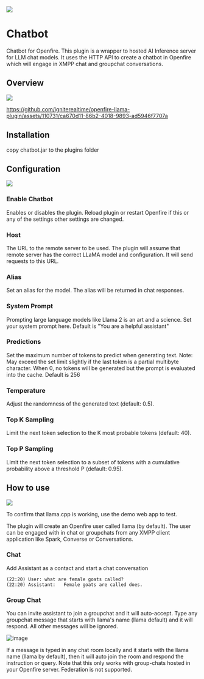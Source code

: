 <img src=https://igniterealtime.github.io/openfire-llama-plugin/llama.png>

# Chatbot
Chatbot for Openfire.
This plugin is a wrapper to hosted AI Inference server for LLM chat models. It uses the HTTP API to create a chatbot in Openfire which will engage in XMPP chat and groupchat conversations.


## Overview
<img src="https://igniterealtime.github.io/openfire-llama-plugin/llama-chat.png" />

https://github.com/igniterealtime/openfire-llama-plugin/assets/110731/ca670d11-86b2-4018-9893-ad5946f7707a

## Installation

copy chatbot.jar to the plugins folder

## Configuration
<img src="https://igniterealtime.github.io/openfire-llama-plugin/llama-settings.png" />

### Enable Chatbot
Enables or disables the plugin. Reload plugin or restart Openfire if this or any of the settings other settings are changed.

### Host
The URL to the remote server to be used. The plugin will assume that remote server has the correct LLaMA model and configuration. It will send requests to this URL.

### Alias
Set an alias for the model. The alias will be returned in chat responses.

### System Prompt
Prompting large language models like Llama 2 is an art and a science. Set your system prompt here. Default is "You are a helpful assistant"

### Predictions
Set the maximum number of tokens to predict when generating text. Note: May exceed the set limit slightly if the last token is a partial multibyte character. When 0, no tokens will be generated but the prompt is evaluated into the cache. Default is 256

### Temperature
Adjust the randomness of the generated text (default: 0.5).

### Top K Sampling
Limit the next token selection to the K most probable tokens (default: 40).

### Top P Sampling
Limit the next token selection to a subset of tokens with a cumulative probability above a threshold P (default: 0.95).

## How to use
<img src="https://igniterealtime.github.io/openfire-llama-plugin/llama-test.png" />

To confirm that llama.cpp is working, use the demo web app to test.

The plugin will create an Openfire user called llama (by default). The user can be engaged with in chat or groupchats from any XMPP client application like Spark, Converse or Conversations.

### Chat
Add Assistant as a contact and start a chat conversation
````
(22:20) User: what are female goats called?
(22:20) Assistant:   Female goats are called does.
````
### Group Chat
You can invite assistant to join a groupchat and it will auto-accept. Type any groupchat message that starts with llama's name (llama default) and it will respond. All other messages will be ignored. 

![image](https://github.com/igniterealtime/openfire-llama-plugin/assets/110731/f5f59014-d7ec-45d3-846a-97d20c8b628e)

If a message is typed in any chat room locally and it starts with the llama name (llama by default), then it will auto join the room and respond the instruction or query.
Note that this only works with group-chats hosted in your Openfire server. Federation is not supported.
